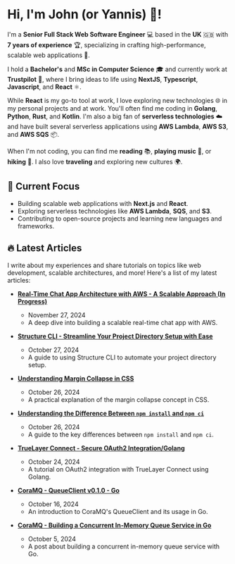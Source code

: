 # Hi, I'm John (or Yannis) 👋!

I'm a **Senior Full Stack Web Software Engineer** 💻 based in the **UK** 🇬🇧 with **7 years of experience** 🏆, specializing in crafting high-performance, scalable web applications 🚀.

I hold a **Bachelor's** and **MSc in Computer Science** 🎓 and currently work at **Trustpilot** 🌟, where I bring ideas to life using **NextJS**, **Typescript**, **Javascript**, and **React** ⚛️.

While **React** is my go-to tool at work, I love exploring new technologies 🌐 in my personal projects and at work. You'll often find me coding in **Golang**, **Python**, **Rust**, and **Kotlin**. I'm also a big fan of **serverless technologies** ☁️ and have built several serverless applications using **AWS Lambda**, **AWS S3**, and **AWS SQS** 📦.

When I'm not coding, you can find me **reading** 📚, **playing music** 🎸, or **hiking** 🥾. I also love **traveling** and exploring new cultures 🌍.


## 🚀 Current Focus

- Building scalable web applications with **Next.js** and **React**.
- Exploring serverless technologies like **AWS Lambda**, **SQS**, and **S3**.
- Contributing to open-source projects and learning new languages and frameworks.


## 🔥 Latest Articles

I write about my experiences and share tutorials on topics like web development, scalable architectures, and more! Here's a list of my latest articles:

- **[Real-Time Chat App Architecture with AWS - A Scalable Approach (In Progress)](https://johnretsas.github.io/blog/real-time-chat-app-architecture)**
    - November 27, 2024
    - A deep dive into building a scalable real-time chat app with AWS.
    
- **[Structure CLI - Streamline Your Project Directory Setup with Ease](https://johnretsas.github.io/blog/structure-cli)**
    - October 27, 2024
    - A guide to using Structure CLI to automate your project directory setup.
    
- **[Understanding Margin Collapse in CSS](https://johnretsas.github.io/blog/margin-collapse)**
    - October 26, 2024
    - A practical explanation of the margin collapse concept in CSS.
    
- **[Understanding the Difference Between `npm install` and `npm ci`](https://johnretsas.github.io/blog/npm-ci-i)**
    - October 26, 2024
    - A guide to the key differences between `npm install` and `npm ci`.
    
- **[TrueLayer Connect - Secure OAuth2 Integration/Golang](https://johnretsas.github.io/blog/truelayer-connect)**
    - October 24, 2024
    - A tutorial on OAuth2 integration with TrueLayer Connect using Golang.
    
- **[CoraMQ - QueueClient v0.1.0 - Go](https://johnretsas.github.io/blog/cora-queue-sdk-ts)**
    - October 16, 2024
    - An introduction to CoraMQ's QueueClient and its usage in Go.
    
- **[CoraMQ - Building a Concurrent In-Memory Queue Service in Go](https://johnretsas.github.io/blog/cora-queue-service)**
    - October 5, 2024
    - A post about building a concurrent in-memory queue service with Go.


